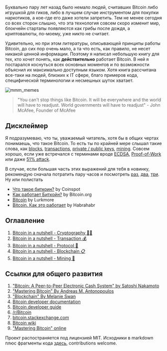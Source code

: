 Буквально пару лет назад было немало людей, считавших Bitcoin либо игрушкой для гиков, либо в лучшем случае инструментом для покупки наркотиков, а кое-где его даже хотели запретить. Тем не менее сегодня со всех сторон слышно, что эта технология совсем скоро изменит мир, блокчейн стартапы появляются как грибы после дождя, а криптовалюты, по-моему, уже никто не считает.

Удивительно, но при этом литературы, описывающей принципы работы Bitcoin, до сих пор очень мало, а та что есть, как правило, не несет никакой ценной информации. Поэтому я написал небольшую книгу для тех, кто хочет понять, как **действительно** работает Bitcoin. В ней я постарался коснуться всех основных моментов и по возможности объяснил их максимально доступным языком. Хотя книга рассчитана все-таки на людей, близких к IT сфере, благо примеров кода, специфической терминологии и несмешных шуток хватает.

![mmm_memes](https://habrastorage.org/files/aea/9d4/46d/aea9d446d8b1477b8621d6250154a55a.jpg)
> "You can't stop things like Bitcoin. It will be everywhere and the world will have to readjust. World governments will have to readjust" - John McAfee, Founder of McAfee

<cut />

## Дисклеймер

Я подразумеваю, что ты, уважаемый читатель, хотя бы в общих чертах понимаешь, что такое Bitcoin. То есть ты по крайней мере слышал такие слова, как [blocks](https://en.bitcoin.it/wiki/Block), [transactions](https://en.bitcoin.it/wiki/Transaction), [private / public keys](https://en.bitcoin.it/wiki/Private_key), [mining](https://en.bitcoin.it/wiki/Mining). Совсем хорошо, если уже встречался с терминами вроде [ECDSA](https://habrahabr.ru/post/188958/), [Proof-of-Work](https://en.bitcoin.it/wiki/Proof_of_work) или даже [51% attack](https://learncryptography.com/cryptocurrency/51-attack).

В случае, если большая часть этих выражений для тебя в новинку, рекомендую сначала потратить пару часов и посмотреть [раз](https://www.youtube.com/watch?v=RuZ80TPUF_A), [два](https://www.youtube.com/watch?v=h9fm-pKyOVQ), [три](https://www.youtube.com/watch?v=yUZlEgJROKQ). Ну или полистать

- [Что такое биткоин?](http://coinspot.io/beginners/chto-takoe-bitcoin/) by Coinspot
- [Как работает Биткойн?](https://bitcoin.org/ru/how-it-works) by Bitcoin.org
- [Bitcoin](http://lurkmore.to/Bitcoin) by Lurkmore
- [Bitcoin. Как это работает](https://habrahabr.ru/post/114642/) by Habrahabr

## Оглавление
1. [Bitcoin in a nutshell - Cryptography 🕵🏻](https://pavlovdog.github.io/notes/Bitcoin-in-a-nutshell-Cryptography)
2. [Bitcoin in a nutshell - Transaction 💰](https://pavlovdog.github.io/notes/Bitcoin-in-a-nutshell-Transaction)
3. [Bitcoin in a nutshell - Protocol 💾](https://pavlovdog.github.io/notes/Bitcoin-in-a-nutshell-Protocol)
4. [Bitcoin in a nutshell - Blockchain 📋](https://pavlovdog.github.io/notes/Bitcoin-in-a-nutshell-Blockchain)
5. [Bitcoin in a nutshell - Mining 🔨](https://pavlovdog.github.io/notes/Bitcoin-in-a-nutshell-Mining)

## Ссылки для общего развития
1. ["Bitcoin: A Peer-to-Peer Electronic Cash System" by Satoshi Nakamoto](https://bitcoin.org/bitcoin.pdf)
2. ["Mastering Bitcoin" By Andreas M. Antonopoulos](http://shop.oreilly.com/product/0636920032281.do)
3. ["Blockchain" By Melanie Swan](http://shop.oreilly.com/product/0636920037040.do)
4. [Bitcoin developer documentation](https://bitcoin.org/en/developer-documentation)
5. [Bitcoin developer guide](https://bitcoin.org/en/developer-guide)
6. [/r/Bitcoin](https://www.reddit.com/r/Bitcoin/)
7. [bitcoin.stackexchange.com](https://bitcoin.stackexchange.com)
8. [Bitcoin wiki](https://en.bitcoin.it/wiki/Main_Page)
9. ["Mastering Bitcoin" online](http://chimera.labs.oreilly.com/books/1234000001802/ch01.html#_getting_started)

Проект распостраняется под лицензией MIT. Исходники в markdown плюс фрагменты кода [здесь](https://github.com/pavlovdog/bitcoin_in_a_nutshell), contributions welcome.

